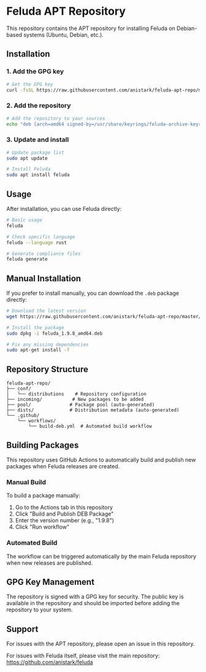 # Feluda APT Repository

This repository contains the APT repository for installing Feluda on Debian-based systems (Ubuntu, Debian, etc.).

## Installation

### 1. Add the GPG key

```bash
# Get the GPG key
curl -fsSL https://raw.githubusercontent.com/anistark/feluda-apt-repo/master/Release.gpg | sudo gpg --dearmor -o /usr/share/keyrings/feluda-archive-keyring.gpg
```

### 2. Add the repository

```bash
# Add the repository to your sources
echo "deb [arch=amd64 signed-by=/usr/share/keyrings/feluda-archive-keyring.gpg] https://raw.githubusercontent.com/anistark/feluda-apt-repo/master bionic main" | sudo tee /etc/apt/sources.list.d/feluda.list
```

### 3. Update and install

```bash
# Update package list
sudo apt update

# Install Feluda
sudo apt install feluda
```

## Usage

After installation, you can use Feluda directly:

```bash
# Basic usage
feluda

# Check specific language
feluda --language rust

# Generate compliance files
feluda generate
```

## Manual Installation

If you prefer to install manually, you can download the `.deb` package directly:

```bash
# Download the latest version
wget https://raw.githubusercontent.com/anistark/feluda-apt-repo/master/pool/main/f/feluda/feluda_1.9.8_amd64.deb

# Install the package
sudo dpkg -i feluda_1.9.8_amd64.deb

# Fix any missing dependencies
sudo apt-get install -f
```

## Repository Structure

```
feluda-apt-repo/
├── conf/
│   └── distributions    # Repository configuration
├── incoming/           # New packages to be added
├── pool/              # Package pool (auto-generated)
├── dists/             # Distribution metadata (auto-generated)
└── .github/
    └── workflows/
        └── build-deb.yml  # Automated build workflow
```

## Building Packages

This repository uses GitHub Actions to automatically build and publish new packages when Feluda releases are created.

### Manual Build

To build a package manually:

1. Go to the Actions tab in this repository
2. Click "Build and Publish DEB Package"
3. Enter the version number (e.g., "1.9.8")
4. Click "Run workflow"

### Automated Build

The workflow can be triggered automatically by the main Feluda repository when new releases are published.

## GPG Key Management

The repository is signed with a GPG key for security. The public key is available in the repository and should be imported before adding the repository to your system.

## Support

For issues with the APT repository, please open an issue in this repository.

For issues with Feluda itself, please visit the main repository: https://github.com/anistark/feluda
